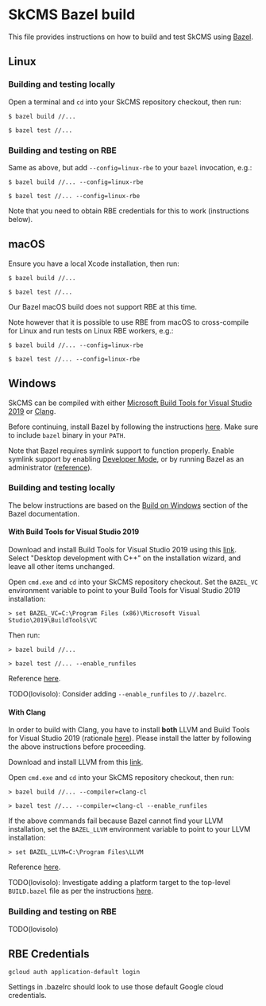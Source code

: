 # SkCMS Bazel build

This file provides instructions on how to build and test SkCMS using
[Bazel](https://bazel.build).

## Linux

### Building and testing locally

Open a terminal and `cd` into your SkCMS repository checkout, then run:

```
$ bazel build //...

$ bazel test //...
```

### Building and testing on RBE

Same as above, but add `--config=linux-rbe` to your `bazel` invocation, e.g.:

```
$ bazel build //... --config=linux-rbe

$ bazel test //... --config=linux-rbe
```

Note that you need to obtain RBE credentials for this to work (instructions below).

## macOS

Ensure you have a local Xcode installation, then run:

```
$ bazel build //...

$ bazel test //...
```

Our Bazel macOS build does not support RBE at this time.

Note however that it is possible to use RBE from macOS to cross-compile for Linux and run tests on
Linux RBE workers, e.g.:

```
$ bazel build //... --config=linux-rbe

$ bazel test //... --config=linux-rbe
```

## Windows

SkCMS can be compiled with either
[Microsoft Build Tools for Visual Studio 2019](https://visualstudio.microsoft.com/downloads/#build-tools-for-visual-studio-2019)
or [Clang](https://clang.llvm.org/).

Before continuing, install Bazel by following the instructions
[here](https://docs.bazel.build/versions/4.2.1/install-windows.html). Make sure
to include `bazel` binary in your `PATH`.

Note that Bazel requires symlink support to function properly. Enable symlink
support by enabling
[Developer Mode](https://docs.microsoft.com/en-us/windows/apps/get-started/enable-your-device-for-development),
or by running Bazel as an administrator
([reference](https://docs.bazel.build/versions/main/windows.html#enable-symlink-support)).

### Building and testing locally

The below instructions are based on the
[Build on Windows](https://bazel.build/configure/windows#using)
section of the Bazel documentation.

#### With Build Tools for Visual Studio 2019

Download and install Build Tools for Visual Studio 2019 using this
[link](https://visualstudio.microsoft.com/downloads/#build-tools-for-visual-studio-2019).
Select "Desktop development with C++" on the installation wizard, and leave all
other items unchanged.

Open `cmd.exe` and `cd` into your SkCMS repository checkout. Set the `BAZEL_VC`
environment variable to point to your Build Tools for Visual Studio 2019
installation:

```
> set BAZEL_VC=C:\Program Files (x86)\Microsoft Visual Studio\2019\BuildTools\VC
```

Then run:

```
> bazel build //...

> bazel test //... --enable_runfiles
```

Reference
[here](https://docs.bazel.build/versions/main/windows.html#build-c-with-msvc).

TODO(lovisolo): Consider adding `--enable_runfiles` to `//.bazelrc`.

#### With Clang

In order to build with Clang, you have to install **both** LLVM and Build Tools
for Visual Studio 2019 (rationale
[here](https://docs.bazel.build/versions/main/windows.html#build-c-with-clang)).
Please install the latter by following the above instructions before proceeding.

Download and install LLVM from this
[link](https://github.com/llvm/llvm-project/releases/tag/llvmorg-12.0.1).

Open `cmd.exe` and `cd` into your SkCMS repository checkout, then run:

```
> bazel build //... --compiler=clang-cl

> bazel test //... --compiler=clang-cl --enable_runfiles
```

If the above commands fail because Bazel cannot find your LLVM installation, set
the `BAZEL_LLVM` environment variable to point to your LLVM installation:

```
> set BAZEL_LLVM=C:\Program Files\LLVM
```

Reference
[here](https://docs.bazel.build/versions/main/windows.html#build-c-with-clang).

TODO(lovisolo): Investigate adding a platform target to the top-level
`BUILD.bazel` file as per the instructions
[here](https://docs.bazel.build/versions/main/windows.html#build-c-with-clang).

### Building and testing on RBE

TODO(lovisolo)

## RBE Credentials

```
gcloud auth application-default login
```

Settings in .bazelrc should look to use those default Google cloud credentials.